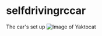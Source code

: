 # selfdrivingrccar
 
 The car's set up
![Image of Yaktocat](https://user-images.githubusercontent.com/41195974/72822426-18fab300-3c98-11ea-800a-dc424d739ce2.jpeg)
